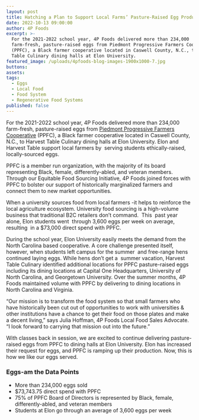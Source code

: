 ```yaml
---
layout: post
title: Hatching a Plan to Support Local Farms’ Pasture-Raised Egg Production
date: 2022-10-13 09:00:00
author: 4P Foods
excerpt: >-
  For the 2021-2022 school year, 4P Foods delivered more than 234,000
  farm-fresh, pasture-raised eggs from Piedmont Progressive Farmers Cooperative
  (PPFC), a Black farmer cooperative located in Caswell County, N.C., to Harvest
  Table Culinary dining halls at Elon University.
featured_image: /uploads/4pfoods-blog-images-1900x1000-7.jpg
buttons:
assets:
tags:
  - Eggs
  - Local Food
  - Food System
  - Regenerative Food Systems
published: false
---
```

<div class="editable"><p>For the 2021-2022 school year, 4P Foods delivered more than 234,000 farm-fresh, pasture-raised eggs from <a href="https://www.ppfcoop.com/farmers">Piedmont Progressive Farmers Cooperative</a> (PPFC), a Black farmer cooperative located in Caswell County, N.C., to Harvest Table Culinary dining halls at Elon University. Elon and Harvest Table support local farmers by&nbsp; serving students ethically-raised, locally-sourced eggs.</p><p>PPFC is a member run organization, with the majority of its board representing Black, female, differently-abled, and veteran members. Through our Equitable Food Sourcing Initiative, 4P Foods joined forces with PPFC to bolster our support of historically marginalized farmers and connect them to new market opportunities.&nbsp;</p><p>When a university sources food from local farmers -it helps to reinforce the local agriculture ecosystem. University food sourcing is a high-volume business that traditional B2C retailers don&rsquo;t command.&nbsp; This&nbsp; past year alone, Elon students went&nbsp; through 3,600 eggs per week on average, resulting&nbsp; in a $73,000 direct spend with PPFC.&nbsp;</p><p>During the school year, Elon University easily meets the demand from the North Carolina based cooperative. A core challenge presented itself, however, when students left campus for the summer&nbsp; and free-range hens continued laying eggs. While hens don&rsquo;t get a&nbsp; summer vacation, Harvest Table Culinary identified additional locations for PPFC pasture-raised eggs including its dining locations at Capital One Headquarters, University of North Carolina, and Georgetown University. Over the summer months, 4P Foods maintained volume with PPFC by delivering to dining locations in North Carolina and Virginia.</p><p>&ldquo;Our mission is to transform the food system so that small farmers who have historically been cut out of opportunities to work with universities &amp; other institutions have a chance to get their food on those plates and make a decent living,&rdquo; says Julia Hoffman, 4P Foods Local Food Sales Advocate. &ldquo;I look forward to carrying that mission out into the future.&rdquo;</p><p>With classes back in session, we are excited to continue delivering pasture-raised eggs from PPFC to dining halls at Elon University. Elon has increased their request for eggs, and PPFC is ramping up their production. Now, this is how we like our eggs served.</p><h3>Eggs-am the Data Points</h3><ul><li>More than 234,000 eggs sold</li><li>$73,743.75 direct spend with PPFC</li><li>75% of PPFC Board of Directors is represented by Black, female, differently-abled, and veteran members</li><li>Students at Elon go through an average of 3,600 eggs per week</li></ul></div>